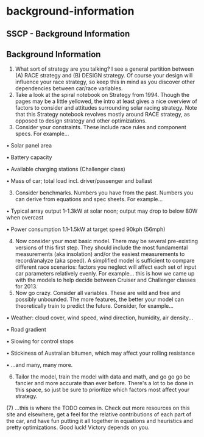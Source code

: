 # background-information

## SSCP - Background Information

## Background Information

1. What sort of strategy are you talking? I see a general partition between (A) RACE strategy and (B) DESIGN strategy. Of course your design will influence your race strategy, so keep this in mind as you discover other dependencies between car/race variables.
2. Take a look at the spiral notebook on Strategy from 1994. Though the pages may be a little yellowed, the intro at least gives a nice overview of factors to consider and attitudes surrounding solar racing strategy. Note that this Strategy notebook revolves mostly around RACE strategy, as opposed to design strategy and other optimizations.
3. Consider your constraints. These include race rules and component specs. For example...

&#x20;           •  Solar panel area

&#x20;           •  Battery capacity

&#x20;           •  Available charging stations (Challenger class)

&#x20;           •  Mass of car; total load incl. driver/passenger and ballast

3. Consider benchmarks. Numbers you have from the past. Numbers you can derive from equations and spec sheets. For example...

&#x20;           •  Typical array output 1-1.3kW at solar noon; output may drop to below 80W when overcast

&#x20;           •  Power consumption 1.1-1.5kW at target speed 90kph (56mph)

4. Now consider your most basic model. There may be several pre-existing versions of this first step. They should include the most fundamental measurements (aka insolation) and/or the easiest measurements to record/analyze (aka speed). A simplified model is sufficient to compare different race scenarios: factors you neglect will affect each set of input car parameters relatively evenly. For example… this is how we came up with the models to help decide between Cruiser and Challenger classes for 2013.
5. Now go crazy. Consider all variables. These are wild and free and possibly unbounded. The more features, the better your model can theoretically train to predict the future. Consider, for example...

&#x20;           •  Weather: cloud cover, wind speed, wind direction, humidity, air density...

&#x20;           •  Road gradient

&#x20;           •  Slowing for control stops

&#x20;           •  Stickiness of Australian bitumen, which may affect your rolling resistance

&#x20;           •  ...and many, many more.

6. Tailor the model, train the model with data and math, and go go go be fancier and more accurate than ever before. There's a lot to be done in this space, so just be sure to prioritize which factors most affect your strategy.

(7) …this is where the TODO comes in. Check out more resources on this site and elsewhere, get a feel for the relative contributions of each part of the car, and have fun putting it all together in equations and heuristics and pretty optimizations. Good luck! Victory depends on you.
